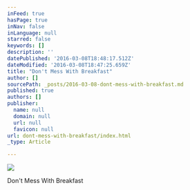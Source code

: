```yaml
---
inFeed: true
hasPage: true
inNav: false
inLanguage: null
starred: false
keywords: []
description: ''
datePublished: '2016-03-08T18:48:17.512Z'
dateModified: '2016-03-08T18:47:25.659Z'
title: "Don't Mess With Breakfast"
author: []
sourcePath: _posts/2016-03-08-dont-mess-with-breakfast.md
published: true
authors: []
publisher:
  name: null
  domain: null
  url: null
  favicon: null
url: dont-mess-with-breakfast/index.html
_type: Article

---
```

![](https://the-grid-user-content.s3-us-west-2.amazonaws.com/df8ff8db-068b-4b31-9473-e8770136b1dc.jpg)

Don't Mess With Breakfast